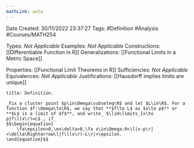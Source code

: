 ```yaml
---
mathLink: auto
---
```


<div class="topSpace"></div>

Date Created: 30/11/2022 23:37:27
Tags: #Definition #Analysis #Courses/MATH254

Types: _Not Applicable_
Examples: _Not Applicable_
Constructions: [[Differentiable Function in R]]
Generalizations: [[Functional Limits in a Metric Space]]

Properties: [[Functional Limit Theorems in R]]
Sufficiencies: _Not Applicable_
Equivalences: _Not Applicable_
Justifications: [[Hausdorff implies limits are unique]]

``` ad-Definition
title: Definition.

_Fix a cluster point $p\in\Omega\subseteq\R$ and let $L\in\R$. For a function $f:\Omega\to\R$, we say that **$f\to L$ as $x\to p$** or **$L$ is a limit of $f$**, and write_ $\lim\limits_{x\to p}f\l(x\r)=L$_, if_
$$\begin{equation}
    \fa\epsilon>0,\ex\delta>0,\fa x\in\Omega:0<\l|x-p\r|<\delta\Rightarrow\l|f\l(x\r)-L\r|<\epsilon.
\end{equation}$$

```
